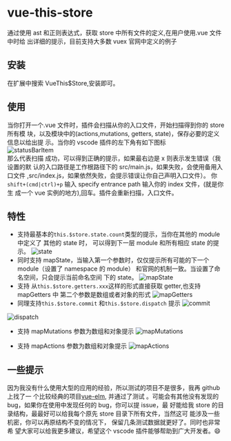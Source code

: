 # vue-this-store

通过使用 ast 和正则表达式，获取 store 中所有文件的定义,在用户使用.vue 文件中时给
出详细的提示，目前支持大多数 vuex 官网中定义的例子

## 安装

在扩展中搜索 VueThis\$Store,安装即可。

## 使用

当你打开一个.vue 文件时，插件会扫描从你的入口文件，开始扫描得到你的 store 所有模
块，以及模块中的(actions,mutations, getters, state)，保存必要的定义信息以给出提
示。当你的 vscode 插件的左下角有如下图标  
![statusBarItem](http://vue-this-store.test.upcdn.net/statusBarItem.jpg)  
那么代表扫描 成功，可以得到正确的提示，如果最右边是 x 则表示发生错误（我设置的默
认的入口路径是工作根路径下的 src/main.js，如果失败，会使用备用入口文件
,src/index.js，如果依然失败，会提示错误让你自己声明入口文件）。
你`shift+(cmd|ctrl)+p` 输入 specify entrance path 输入你的 index 文件，(就是你生
成一个 vue 实例的地方),回车。插件会重新扫描，入口文件。

## 特性

- 支持最基本的`this.$store.state.count`类型的提示，当你在其他的 module 中定义了
  其他的 state 时， 可以得到下一层 module 和所有相应 state 的提示。
  ![state](http://vue-this-store.test.upcdn.net/state.gif)
- 同时支持 mapState，当输入第一个参数时，仅仅提示所有可能的下一个 module（设置了
  namespace 的 module） 和官网的机制一致。当设置了命名空间，只会提示当前命名空间
  下的 state。 ![mapState](http://vue-this-store.test.upcdn.net/mapstate.gif)
- 支持 从`this.$store.getters.xxx`这样的形式直接获取 getter,也支持 mapGetters 中
  第二个参数是数组或者对象的形式
  ![mapGetters](http://vue-this-store.test.upcdn.net/mapgetters.gif)
- 同理支持`this.$store.commit` 和`this.$store.dispatch` 提示
  ![commit](http://vue-this-store.test.upcdn.net/commit.gif)

![dispatch](http://vue-this-store.test.upcdn.net/dispatch.gif)

- 支持 mapMutations 参数为数组和对象提示
  ![mapMutations](http://vue-this-store.test.upcdn.net/mapMutations.gif)

- 支持 mapActions 参数为数组和对象提示
  ![mapActions](http://vue-this-store.test.upcdn.net/mapActions.gif)

## 一些提示

因为我没有什么使用大型的应用的经验，所以测试的项目不是很多，我再 github 上找了一
个比较经典的项目[vue-elm](https://github.com/bailicangdu/vue2-elm), 并通过了测试
。可能会有其他没有发现的 bug，如果你在使用中发现任何的 bug，你可以提 issue，最
好能给我 store 的目录结构，最最好可以给我每个原先 store 目录下所有文件，当然这可
能涉及一些机密，你可以再原结构不变的情况下， 保留几条测试数据就更好了。同时也非常希
望大家可以给我更多建议，希望这个 vscode 插件能够帮助到广大开发者。:smile:

